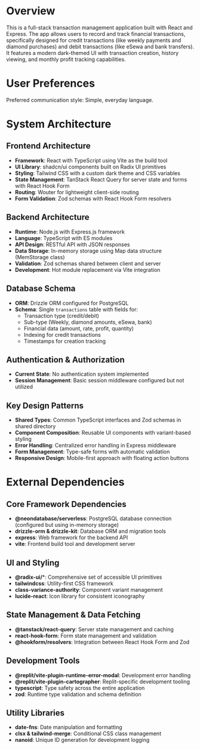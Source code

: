 # Overview

This is a full-stack transaction management application built with React and Express. The app allows users to record and track financial transactions, specifically designed for credit transactions (like weekly payments and diamond purchases) and debit transactions (like eSewa and bank transfers). It features a modern dark-themed UI with transaction creation, history viewing, and monthly profit tracking capabilities.

# User Preferences

Preferred communication style: Simple, everyday language.

# System Architecture

## Frontend Architecture
- **Framework**: React with TypeScript using Vite as the build tool
- **UI Library**: shadcn/ui components built on Radix UI primitives
- **Styling**: Tailwind CSS with a custom dark theme and CSS variables
- **State Management**: TanStack React Query for server state and forms with React Hook Form
- **Routing**: Wouter for lightweight client-side routing
- **Form Validation**: Zod schemas with React Hook Form resolvers

## Backend Architecture
- **Runtime**: Node.js with Express.js framework
- **Language**: TypeScript with ES modules
- **API Design**: RESTful API with JSON responses
- **Data Storage**: In-memory storage using Map data structure (MemStorage class)
- **Validation**: Zod schemas shared between client and server
- **Development**: Hot module replacement via Vite integration

## Database Schema
- **ORM**: Drizzle ORM configured for PostgreSQL
- **Schema**: Single `transactions` table with fields for:
  - Transaction type (credit/debit)
  - Sub-type (Weekly, diamond amounts, eSewa, bank)
  - Financial data (amount, rate, profit, quantity)
  - Indexing for credit transactions
  - Timestamps for creation tracking

## Authentication & Authorization
- **Current State**: No authentication system implemented
- **Session Management**: Basic session middleware configured but not utilized

## Key Design Patterns
- **Shared Types**: Common TypeScript interfaces and Zod schemas in shared directory
- **Component Composition**: Reusable UI components with variant-based styling
- **Error Handling**: Centralized error handling in Express middleware
- **Form Management**: Type-safe forms with automatic validation
- **Responsive Design**: Mobile-first approach with floating action buttons

# External Dependencies

## Core Framework Dependencies
- **@neondatabase/serverless**: PostgreSQL database connection (configured but using in-memory storage)
- **drizzle-orm & drizzle-kit**: Database ORM and migration tools
- **express**: Web framework for the backend API
- **vite**: Frontend build tool and development server

## UI and Styling
- **@radix-ui/***: Comprehensive set of accessible UI primitives
- **tailwindcss**: Utility-first CSS framework
- **class-variance-authority**: Component variant management
- **lucide-react**: Icon library for consistent iconography

## State Management & Data Fetching
- **@tanstack/react-query**: Server state management and caching
- **react-hook-form**: Form state management and validation
- **@hookform/resolvers**: Integration between React Hook Form and Zod

## Development Tools
- **@replit/vite-plugin-runtime-error-modal**: Development error handling
- **@replit/vite-plugin-cartographer**: Replit-specific development tooling
- **typescript**: Type safety across the entire application
- **zod**: Runtime type validation and schema definition

## Utility Libraries
- **date-fns**: Date manipulation and formatting
- **clsx & tailwind-merge**: Conditional CSS class management
- **nanoid**: Unique ID generation for development logging